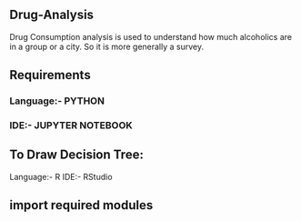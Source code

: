 ## Drug-Analysis
Drug Consumption analysis is used to understand how much alcoholics are in a group or a city. So it is more generally a survey.

## Requirements
### Language:- PYTHON
### IDE:- JUPYTER NOTEBOOK

## To Draw Decision Tree:
Language:- R
IDE:- RStudio

## import required modules
